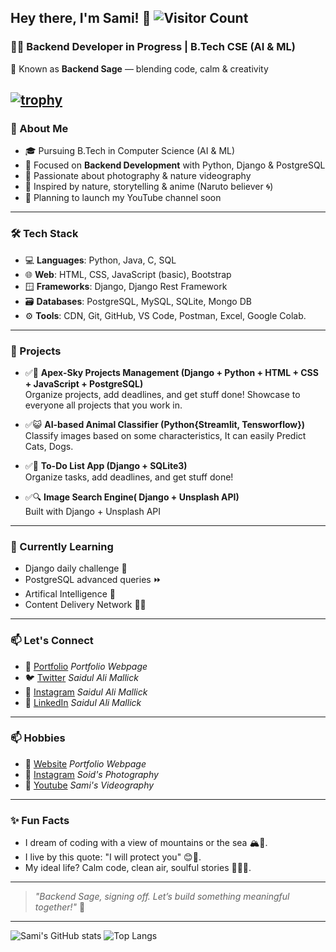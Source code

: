 ## Hey there, I'm Sami! 👋 ![Visitor Count](https://komarev.com/ghpvc/?username=saidulalimallick04&color=blue)

### 👨‍💻 Backend Developer in Progress | B.Tech CSE (AI & ML)

🔖 Known as **Backend Sage** — blending code, calm & creativity

[![trophy](https://github-profile-trophy.vercel.app/?username=saidulalimallick04&theme=darkhub)](https://github.com/ryo-ma/github-profile-trophy)
---

### 🚀 About Me

- 🎓 Pursuing B.Tech in Computer Science (AI & ML)
- 🧠 Focused on **Backend Development** with Python, Django & PostgreSQL
- 📸 Passionate about photography & nature videography
- 🌿 Inspired by nature, storytelling & anime (Naruto believer 🌀)
- 🎥 Planning to launch my YouTube channel soon

---

### 🛠️ Tech Stack

- 💻 **Languages**: Python, Java, C, SQL
- 🌐 **Web**: HTML, CSS, JavaScript (basic), Bootstrap
- 🪟 **Frameworks**: Django, Django Rest Framework
- 🗃️ **Databases**: PostgreSQL, MySQL, SQLite, Mongo DB
- ⚙️ **Tools**: CDN, Git, GitHub, VS Code, Postman, Excel, Google Colab.

---

### 📌 Projects

- ✅🧩 **Apex-Sky Projects Management (Django + Python + HTML + CSS + JavaScript + PostgreSQL)**  
  Organize projects, add deadlines, and get stuff done! Showcase to everyone all projects that you work in.

- ✅😺 **AI-based Animal Classifier (Python{Streamlit, Tensworflow})**
  Classify images based on some characteristics, It can easily Predict Cats, Dogs.

- ✅🚩 **To-Do List App (Django + SQLite3)**  
  Organize tasks, add deadlines, and get stuff done!

- ✅🔍 **Image Search Engine( Django + Unsplash API)**  
  Built with Django + Unsplash API

---

### 🌱 Currently Learning

- Django daily challenge 💪
- PostgreSQL advanced queries ⏩
- Artifical Intelligence 🤖
- Content Delivery Network ⛓️‍💥

---

### 📫 Let's Connect

- 🔗 [Portfolio](https://saidulalimallick.pages.dev) *Portfolio Webpage*
- 🐦 [Twitter](https://x.com/saidulmallick04) *Saidul Ali Mallick*
- 📸 [Instagram](https://www.instagram.com/saidulalimallick04) *Saidul Ali Mallick*
- 💼 [LinkedIn](https://linkedin.com/in/saidulalimallick04) *Saidul Ali Mallick*

---

### 📫 Hobbies

- 🔗 [Website](https://saidulalimallick.pages.dev) *Portfolio Webpage*
- 📸 [Instagram](https://www.instagram.com/soidsphotography04/) *Soid's Photography*
- 💼 [Youtube](https://www.youtube.com/@samivideography04) *Sami's Videography*

---

### ✨ Fun Facts

- I dream of coding with a view of mountains or the sea 🏔️🌊.
- I live by this quote: "I will protect you" 😊🫡.
- My ideal life? Calm code, clean air, soulful stories 🧘‍♂️🍃.

---

> _"Backend Sage, signing off. Let’s build something meaningful together!"_ 💙

---

![Sami's GitHub stats](https://github-readme-stats.vercel.app/api?username=saidulalimallick04&show_icons=true&theme=radical)
![Top Langs](https://github-readme-stats.vercel.app/api/top-langs/?username=saidulalimallick04&layout=compact&theme=radical)
